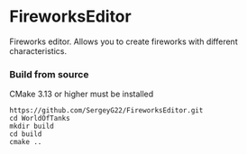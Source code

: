 # FireworksEditor

Fireworks editor. Allows you to create fireworks with different characteristics.

### Build from source
CMake 3.13 or higher must be installed
```
https://github.com/SergeyG22/FireworksEditor.git
cd WorldOfTanks
mkdir build
cd build
cmake ..
```


